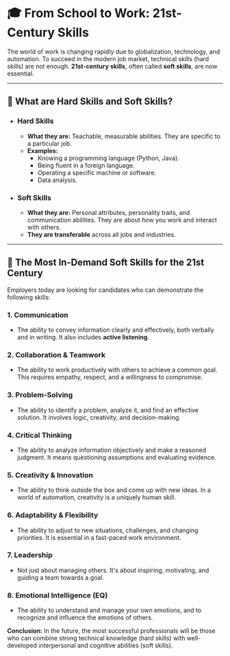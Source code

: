 # 🎓 From School to Work: 21st-Century Skills

The world of work is changing rapidly due to globalization, technology, and automation. To succeed in the modern job market, technical skills (hard skills) are not enough. **21st-century skills**, often called **soft skills**, are now essential.

---

## 🎯 What are Hard Skills and Soft Skills?

*   ### **Hard Skills**
    *   **What they are:** Teachable, measurable abilities. They are specific to a particular job.
    *   **Examples:**
        *   Knowing a programming language (Python, Java).
        *   Being fluent in a foreign language.
        *   Operating a specific machine or software.
        *   Data analysis.

*   ### **Soft Skills**
    *   **What they are:** Personal attributes, personality traits, and communication abilities. They are about *how* you work and interact with others.
    *   **They are transferable** across all jobs and industries.

---

## 🔑 The Most In-Demand Soft Skills for the 21st Century

Employers today are looking for candidates who can demonstrate the following skills:

### 1. **Communication**
*   The ability to convey information clearly and effectively, both verbally and in writing. It also includes **active listening**.

### 2. **Collaboration & Teamwork**
*   The ability to work productively with others to achieve a common goal. This requires empathy, respect, and a willingness to compromise.

### 3. **Problem-Solving**
*   The ability to identify a problem, analyze it, and find an effective solution. It involves logic, creativity, and decision-making.

### 4. **Critical Thinking**
*   The ability to analyze information objectively and make a reasoned judgment. It means questioning assumptions and evaluating evidence.

### 5. **Creativity & Innovation**
*   The ability to think outside the box and come up with new ideas. In a world of automation, creativity is a uniquely human skill.

### 6. **Adaptability & Flexibility**
*   The ability to adjust to new situations, challenges, and changing priorities. It is essential in a fast-paced work environment.

### 7. **Leadership**
*   Not just about managing others. It's about inspiring, motivating, and guiding a team towards a goal.

### 8. **Emotional Intelligence (EQ)**
*   The ability to understand and manage your own emotions, and to recognize and influence the emotions of others.

**Conclusion:** In the future, the most successful professionals will be those who can combine strong technical knowledge (hard skills) with well-developed interpersonal and cognitive abilities (soft skills).
